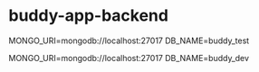 # buddy-app-backend

MONGO_URI=mongodb://localhost:27017
DB_NAME=buddy_test

MONGO_URI=mongodb://localhost:27017
DB_NAME=buddy_dev
